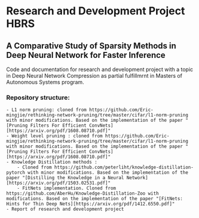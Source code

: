 # Research and Development Project HBRS
## A Comparative Study of Sparsity Methods in Deep Neural Network for Faster Inference

Code and documentation for research and development project with a topic in Deep Neural Network Compression as partial fulfillmrnt in Masters of Autonomous Systems program.

### Repository structure:
	- L1 norm pruning: cloned from https://github.com/Eric-mingjie/rethinking-network-pruning/tree/master/cifar/l1-norm-pruning with minor modifications. Based on the implementation of the paper "[Pruning Filters For Efficient ConvNets][https://arxiv.org/pdf/1608.08710.pdf]"
	- Weight level pruning : cloned from https://github.com/Eric-mingjie/rethinking-network-pruning/tree/master/cifar/l1-norm-pruning with minor modifications. Based on the implementation of the paper "[Pruning Filters For Efficient ConvNets][https://arxiv.org/pdf/1608.08710.pdf]"
	- Knowledge Distillation methods : 
		- Cloned from https://github.com/peterliht/knowledge-distillation-pytorch with minor modifications. Based on the implementation of the paper "[Distilling the Knowledge in a Neural Network][https://arxiv.org/pdf/1503.02531.pdf]"
		- FitNets implementation. Cloned from https://github.com/AberHu/Knowledge-Distillation-Zoo with modifications. Based on the implementation of the paper "[FitNets: Hints for Thin Deep Nets][https://arxiv.org/pdf/1412.6550.pdf]"
	- Report of research and development project
